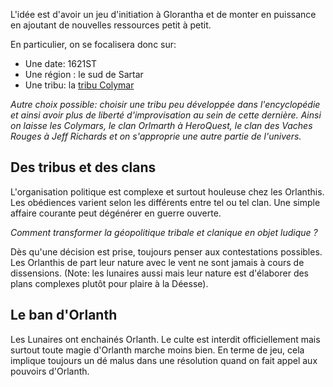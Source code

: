 L'idée est d'avoir un jeu d'initiation à Glorantha et de monter en puissance en ajoutant de nouvelles ressources petit à petit. 

En particulier, on se focalisera donc sur: 

* Une date: 1621ST
* Une région : le sud de Sartar
* Une tribu: la [tribu Colymar](https://glorantha.fandom.com/wiki/Colymar_Tribe)

_Autre choix possible: choisir une tribu peu développée dans l'encyclopédie et ainsi avoir plus de liberté d'improvisation au sein de cette dernière. Ainsi on laisse les Colymars, le clan Orlmarth à HeroQuest, le clan des Vaches Rouges à Jeff Richards et on s'approprie une autre partie de l'univers._

## Des tribus et des clans

L'organisation politique est complexe et surtout houleuse chez les Orlanthis. Les obédiences varient selon les différents entre tel ou tel clan. Une simple affaire courante peut dégénérer en guerre ouverte. 

_Comment transformer la géopolitique tribale et clanique en objet ludique ?_  

Dès qu'une décision est prise, toujours penser aux contestations possibles. Les Orlanthis de part leur nature avec le vent ne sont jamais à cours de dissensions. (Note: les lunaires aussi mais leur nature est d'élaborer des plans complexes plutôt pour plaire à la Déesse).

## Le ban d'Orlanth

Les Lunaires ont enchainés Orlanth. Le culte est interdit officiellement mais surtout toute magie d'Orlanth marche moins bien. En terme de jeu, cela implique toujours un dé malus dans une résolution quand on fait appel aux pouvoirs d'Orlanth. 


